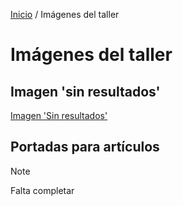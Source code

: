[Inicio](/lugspain202502) / Imágenes del taller

# Imágenes del taller
## Imagen 'sin resultados'
[Imagen 'Sin resultados'](./assets/not-found.png)
## Portadas para artículos
> [!NOTE]
> Falta completar
